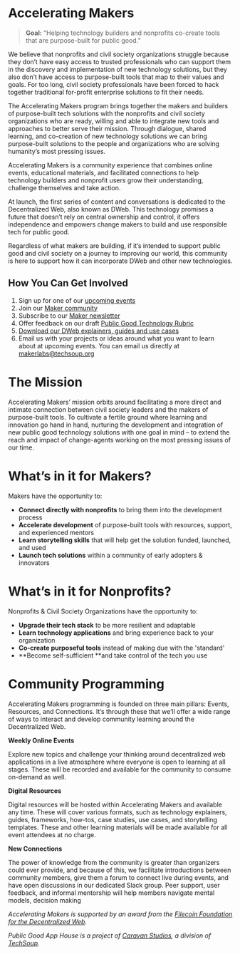# Accelerating Makers

> **Goal:** “Helping technology builders and nonprofits co-create tools that are purpose-built for public good.”

We believe that nonprofits and civil society organizations struggle because they don’t have easy access to trusted professionals who can support them in the discovery and implementation of  new technology solutions, but they also don’t have access to purpose-built tools that map to their values and goals. For too long, civil society professionals have been forced to hack together traditional for-profit enterprise solutions to fit their needs.

The Accelerating Makers program brings together the makers and builders of purpose-built tech solutions with the nonprofits and civil society organizations who are ready, willing and able to integrate new tools and approaches to better serve their mission. Through dialogue, shared learning, and co-creation of new technology solutions we can bring purpose-built solutions to the people and organizations who are solving humanity’s most pressing issues.

Accelerating Makers is a community experience that combines online events, educational materials, and facilitated connections to help technology builders and nonprofit users grow their understanding, challenge themselves and take action.

At launch, the first series of content and conversations is dedicated to the Decentralized Web, also known as DWeb. This technology promises a future that doesn’t rely on central ownership and control, it offers independence and empowers change makers to build and use responsible tech for public good.

Regardless of what makers are building, if it’s intended to support public good and civil society on a journey to improving our world, this community is here to support how it can incorporate DWeb and other new technologies.

## How You Can Get Involved

1. Sign up for one of our [upcoming events](https://events.techsoup.org/public-good-app-house/)
2. Join our [Maker community](https://survey.alchemer.com/s3/7572582/Accelerating-Makers-Community-Registration)
3. Subscribe to our [Maker newsletter](https://page.techsoup.org/pgah-makers-subscribe)
4. Offer feedback on our draft [Public Good Technology Rubric](https://github.com/CaravanStudios/PublicGoodAppHouse/blob/main/AcceleratingMakers/PublicGoodTechnologyRubric.md)
5. [Download our DWeb explainers, guides and use cases](https://acceleratingmakers.publicgoodapphouse.org/resources)
6. Email us with your projects or ideas around what you want to learn about at upcoming events. You can email us directly at makerlabs@techsoup.org

# The Mission

Accelerating Makers’ mission orbits around facilitating a more direct and intimate connection between civil society leaders and the makers of purpose-built tools. To cultivate a fertile ground where learning and innovation go hand in hand, nurturing the development and integration of new public good technology solutions with one goal in mind – to extend the reach and impact of change-agents working on the most pressing issues of our time.

# What’s in it for Makers?

Makers have the opportunity to:

* **Connect directly with nonprofits** to bring them into the development process
* **Accelerate development** of purpose-built tools with resources, support, and experienced mentors
* **Learn storytelling skills** that will help get the solution funded, launched, and used
* **Launch tech solutions** within a community of early adopters & innovators

# What’s in it for Nonprofits?

Nonprofits & Civil Society Organizations have the opportunity to:

* **Upgrade their tech stack** to be more resilient and adaptable
* **Learn technology applications** and bring experience back to your organization 
* **Co-create purposeful tools** instead of making due with the 'standard'
* **Become self-sufficient **and take control of the tech you use

# Community Programming

Accelerating Makers programming is founded on three main pillars: Events, Resources, and Connections. It’s through these that we’ll offer a wide range of ways to interact and develop community learning around the Decentralized Web.

**Weekly Online Events**

Explore new topics and challenge your thinking around decentralized web applications in a live atmosphere where everyone is open to learning at all stages. These will be recorded and available for the community to consume on-demand as well.

**Digital Resources**

Digital resources will be hosted within Accelerating Makers and available any time. These will cover various formats, such as technology explainers, guides, frameworks, how-tos, case studies, use cases, and storytelling templates. These and other learning materials will be made available for all event attendees at no charge. 

**New Connections**

The power of knowledge from the community is greater than organizers could ever provide, and because of this, we facilitate introductions between community members, give them a forum to connect live during events, and have open discussions in our dedicated Slack group. Peer support, user feedback, and informal mentorship will help members navigate mental models, decision making


_Accelerating Makers is supported by an award from the ﻿[Filecoin Foundation for the Decentralized Web](https://ffdweb.org/)﻿._

_Public Good App House is a project of [Caravan Studios](https://www.caravanstudios.org/), a division of [TechSoup](http://www.techsoup.org)._
